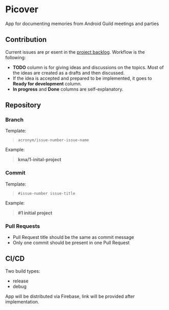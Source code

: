 # Picover

App for documenting memories from Android Guild meetings and parties

## Contribution

Current issues are pr  esent in the [project backlog](https://github.com/orgs/intive/projects/3). Workflow is the following:
- **TODO** column is for giving ideas and discussions on the topics. Most of the ideas are created as a drafts and then discussed.
- If the idea is accepted and prepared to be implemented, it goes to **Ready for development** column.
- **In progress** and **Done** columns are self-explanatory.

## Repository

### Branch

Template:
> `acronym/issue-number-issue-name`

Example:
> <b>kma/1-inital-project</b>

### Commit

Template:
> `#issue-number issue-title`

Example:
> <b>#1 initial project</b>

### Pull Requests

- Pull Request title should be the same as commit message
- Only one commit should be present in one Pull Request

## CI/CD

Two build types:
- release
- debug

App will be distributed via Firebase, link will be provided after implementation.